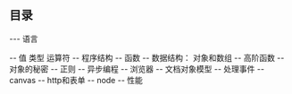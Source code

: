 # 

## 目录

--- 语言

  -- 值 类型 运算符
  -- 程序结构
  -- 函数
  -- 数据结构： 对象和数组
  -- 高阶函数
  -- 对象的秘密
  -- 正则
  -- 异步编程
-- 浏览器
  -- 文档对象模型
  -- 处理事件
  -- canvas
  -- http和表单
-- node
  -- 性能

